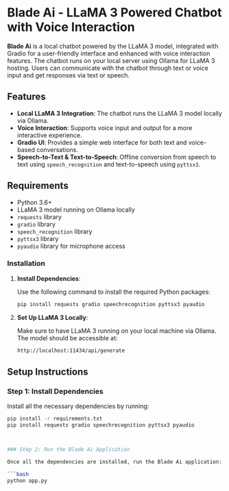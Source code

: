 # Blade Ai - LLaMA 3 Powered Chatbot with Voice Interaction

**Blade Ai** is a local chatbot powered by the LLaMA 3 model, integrated with Gradio for a user-friendly interface and enhanced with voice interaction features. The chatbot runs on your local server using Ollama for LLaMA 3 hosting. Users can communicate with the chatbot through text or voice input and get responses via text or speech.

## Features

- **Local LLaMA 3 Integration**: The chatbot runs the LLaMA 3 model locally via Ollama.
- **Voice Interaction**: Supports voice input and output for a more interactive experience.
- **Gradio UI**: Provides a simple web interface for both text and voice-based conversations.
- **Speech-to-Text & Text-to-Speech**: Offline conversion from speech to text using `speech_recognition` and text-to-speech using `pyttsx3`.

## Requirements

- Python 3.6+
- LLaMA 3 model running on Ollama locally
- `requests` library
- `gradio` library
- `speech_recognition` library
- `pyttsx3` library
- `pyaudio` library for microphone access

### Installation

1. **Install Dependencies**:

   Use the following command to install the required Python packages:

   ```bash
   pip install requests gradio speechrecognition pyttsx3 pyaudio

2. **Set Up LLaMA 3 Locally**:

   Make sure to have LLaMA 3 running on your local machine via Ollama. The model should be 
   accessible at:

   ```bash
   http://localhost:11434/api/generate

## Setup Instructions

### Step 1: Install Dependencies

Install all the necessary dependencies by running:

  ```bash
  pip install -r requirements.txt
  pip install requests gradio speechrecognition pyttsx3 pyaudio
 


### Step 2: Run the Blade Ai Application

Once all the dependencies are installed, run the Blade Ai application:

```bash
python app.py 
 
   
